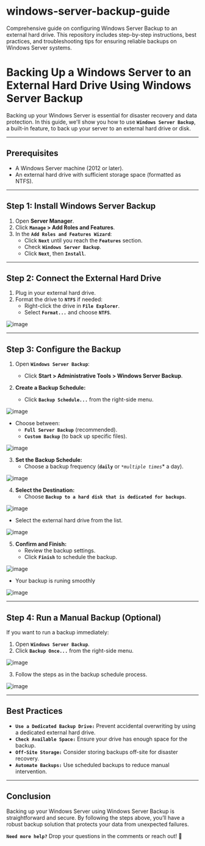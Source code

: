 # windows-server-backup-guide
Comprehensive guide on configuring Windows Server Backup to an external hard drive. This repository includes step-by-step instructions, best practices, and troubleshooting tips for ensuring reliable backups on Windows Server systems.

# **Backing Up a Windows Server to an External Hard Drive Using Windows Server Backup**  

Backing up your Windows Server is essential for disaster recovery and data protection. In this guide, we'll show you how to use **`Windows Server Backup`**, a built-in feature, to back up your server to an external hard drive or disk.  

---

## **Prerequisites**  

- A Windows Server machine (2012 or later).  
- An external hard drive with sufficient storage space (formatted as NTFS).  

---

## **Step 1: Install Windows Server Backup**  

1. Open **Server Manager**.  
2. Click **`Manage` > Add Roles and Features**.  
3. In the **`Add Roles and Features Wizard`**:  
   - Click **`Next`** until you reach the **`Features`** section.  
   - Check **`Windows Server Backup`**.  
   - Click **`Next`**, then **`Install`**.  

---

## **Step 2: Connect the External Hard Drive**  

1. Plug in your external hard drive.  
2. Format the drive to **`NTFS`** if needed:  
   - Right-click the drive in **`File Explorer`**.  
   - Select **`Format...`** and choose **`NTFS`**.  

![image](https://github.com/user-attachments/assets/aef527ce-3881-46bc-906c-924190ec1481)

---

## **Step 3: Configure the Backup**  

1. Open **`Windows Server Backup`**:  
   - Click **Start > Administrative Tools > Windows Server Backup**.  

2. **Create a Backup Schedule:**  
   - Click **`Backup Schedule...`** from the right-side menu.

![image](https://github.com/user-attachments/assets/f900fa33-d305-4a59-b639-92e330a9702e)

   - Choose between:  
     - **`Full Server Backup`** (recommended).  
     - **`Custom Backup`** (to back up specific files).  

![image](https://github.com/user-attachments/assets/bc21b053-1bcc-416f-b718-4fd4679609a7)

3. **Set the Backup Schedule:**  
   - Choose a backup frequency (**`daily`** or *`*multiple times`** a day).

![image](https://github.com/user-attachments/assets/e5426547-f6d5-40eb-9d48-cd798b85ae35)

4. **Select the Destination:**  
   - Choose **`Backup to a hard disk that is dedicated for backups`**.

 ![image](https://github.com/user-attachments/assets/d6f572cd-26bb-4cce-ac91-c90f2536f3e3)

   - Select the external hard drive from the list.

![image](https://github.com/user-attachments/assets/ef08b6e9-cd66-464a-8b20-27862142b803)

5. **Confirm and Finish:**  
   - Review the backup settings.  
   - Click **`Finish`** to schedule the backup.  

![image](https://github.com/user-attachments/assets/6bedd851-7144-4de2-831a-fc001e86cb1a)


  - Your backup is runing smoothly

![image](https://github.com/user-attachments/assets/9bbde097-a37b-4d9a-9daa-ccda1c3d8c22)

---

## **Step 4: Run a Manual Backup (Optional)**  

If you want to run a backup immediately:  

1. Open **`Windows Server Backup`**.  
2. Click **`Backup Once...`** from the right-side menu.

![image](https://github.com/user-attachments/assets/bf48c528-2a51-42b8-a422-59bd1b86fe5a)

3. Follow the steps as in the backup schedule process.  

![image](https://github.com/user-attachments/assets/42a83a17-837a-4dd8-b675-0d3cf0361d81)


---

## **Best Practices**  

- **`Use a Dedicated Backup Drive:`** Prevent accidental overwriting by using a dedicated external hard drive.  
- **`Check Available Space:`** Ensure your drive has enough space for the backup.  
- **`Off-Site Storage:`** Consider storing backups off-site for disaster recovery.  
- **`Automate Backups:`** Use scheduled backups to reduce manual intervention.  

---

## **Conclusion**  

Backing up your Windows Server using Windows Server Backup is straightforward and secure. By following the steps above, you’ll have a robust backup solution that protects your data from unexpected failures.  

**`Need more help?`** Drop your questions in the comments or reach out! 🚀  
